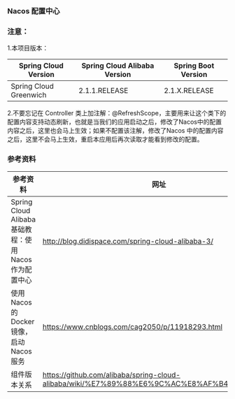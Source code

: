 ### Nacos 配置中心

### 注意：
1.本项目版本：

Spring Cloud Version| Spring Cloud Alibaba Version | Spring Boot Version
--- | --- | ---
Spring Cloud Greenwich | 2.1.1.RELEASE | 2.1.X.RELEASE

2.不要忘记在 Controller 类上加注解：@RefreshScope，主要用来让这个类下的配置内容支持动态刷新，也就是当我们的应用启动之后，修改了Nacos中的配置内容之后，这里也会马上生效；如果不配置该注解，修改了Nacos
中的配置内容之后，这里不会马上生效，重启本应用后再次读取才能看到修改的配置。

### 参考资料

参考资料 | 网址
--- | ---
Spring Cloud Alibaba基础教程：使用Nacos作为配置中心 | http://blog.didispace.com/spring-cloud-alibaba-3/
使用 Nacos 的 Docker 镜像，启动 Nacos 服务 | https://www.cnblogs.com/cag2050/p/11918293.html
组件版本关系 | https://github.com/alibaba/spring-cloud-alibaba/wiki/%E7%89%88%E6%9C%AC%E8%AF%B4%E6%98%8E
